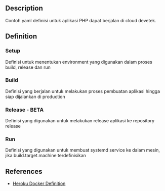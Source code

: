 ## Description

Contoh yaml definisi untuk aplikasi PHP dapat berjalan di cloud devetek.

## Definition

### Setup

Definisi untuk menentukan environment yang digunakan dalam proses build, release dan run

### Build

Definisi yang berjalan untuk melakukan proses pembuatan aplikasi hingga siap dijalankan di production

### Release - BETA

Definisi yang digunakan untuk melakukan release aplikasi ke repository release

### Run

Definisi yang digunakan untuk membuat systemd service ke dalam mesin, jika build.target.machine terdefinisikan

## References

- [Heroku Docker Definition](https://blog.heroku.com/build-docker-images-heroku-yml)
